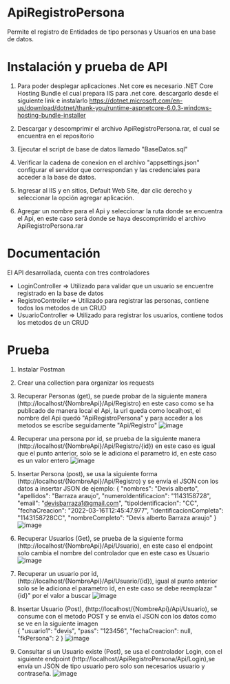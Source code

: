 # ApiRegistroPersona
Permite el registro de Entidades de tipo personas y Usuarios en una base de datos.

# Instalación y prueba de API 
1. Para poder desplegar aplicaciones .Net core es necesario .NET Core Hosting Bundle el cual prepara IIS para .net core.
   descargarlo desde el siguiente link e instalarlo
   https://dotnet.microsoft.com/en-us/download/dotnet/thank-you/runtime-aspnetcore-6.0.3-windows-hosting-bundle-installer

2. Descargar y descomprimir el archivo ApiRegistroPersona.rar, el cual se encuentra en el repositorio
3. Ejecutar el script de base de datos llamado "BaseDatos.sql"
4. Verificar la cadena de conexion en el archivo "appsettings.json" configurar el servidor que correspondan y las credenciales para acceder a la base de datos.
5. Ingresar al IIS y en sitios, Default Web Site, dar clic derecho y seleccionar la opción agregar aplicación.
6. Agregar un nombre para el Api y seleccionar la ruta donde se encuentra el Api, en este caso será donde se haya descomprimido el archivo ApiRegistroPersona.rar

# Documentación
El API desarrollada, cuenta con tres controladores
* LoginController => Utilizado para validar que un usuario se encuentre registrado en la base de datos
* RegistroController => Utilizado para registrar las personas, contiene todos los metodos de un CRUD
* UsuarioController => Utilizado para registrar los usuarios, contiene todos los metodos de un CRUD


# Prueba
1. Instalar Postman

2. Crear una collection para organizar los requests

3. Recuperar Personas (get), se puede probar de la siguiente manera (http://localhost/{NombreApi}/Api/Registro) en este caso como se ha publicado de manera local el      Api, la url queda como localhost, el nombre del Api quedó "ApiRegistroPersona" y para acceder a los metodos se escribe seguidamente "Api/Registro"
![image](https://user-images.githubusercontent.com/39510736/158761022-287a3899-3e6c-438a-941f-3ba8d1d3db1c.png)

4. Recuperar una persona por id, se prueba de la siguiente manera  (http://localhost/{NombreApi}/Api/Registro/{id}) en este caso es igual que el punto anterior, solo      se le adiciona el parametro id, en este caso es un valor entero
![image](https://user-images.githubusercontent.com/39510736/158761305-b239cdd5-a272-4e91-9908-07d9cff9097d.png)

5. Insertar Persona (post), se usa la siguiente forma (http://localhost/{NombreApi}/Api/Registro) y se envía el JSON con los datos a insertar 
   JSON de ejemplo:
   {    "nombres": "Devis alberto",
        "apellidos": "Barraza araujo",
        "numeroIdentificacion": "1143158728",
        "email": "devisbarraza1@gmail.com",
        "tipoIdentificacion": "CC",
        "fechaCreacion": "2022-03-16T12:45:47.977",
        "identificacionCompleta": "1143158728CC",
        "nombreCompleto": "Devis alberto Barraza araujo" }
   ![image](https://user-images.githubusercontent.com/39510736/158760077-a33f5f89-eaeb-4bfb-9f97-e2fd6df1423e.png)
   
 6. Recuperar Usuarios (Get), se prueba de la siguiente forma (http://localhost/{NombreApi}/Api/Usuario), en este caso el endpoint solo cambia el nombre del               controlador que en este caso es Usuario
 ![image](https://user-images.githubusercontent.com/39510736/158762043-158a28c2-26df-4c44-9700-13153bd2a608.png)

 7. Recuperar un usuario por id, (http://localhost/{NombreApi}/Api/Usuario/{id}), igual al punto anterior solo se le adiciona el parametro id, en este caso se debe         reemplazar "{id}" por el valor a buscar
    ![image](https://user-images.githubusercontent.com/39510736/158762245-ab6cdfbb-9414-4fc2-8711-db6de3095cbc.png)
    
 8. Insertar Usuario (Post), (http://localhost/{NombreApi}/Api/Usuario), se consume con el metodo POST y se envía el JSON con los datos como se ve en la siguiente         imagen  
    {
       "usuario1": "devis",
       "pass": "123456",
       "fechaCreacion": null,
       "fkPersona": 2
    }
    ![image](https://user-images.githubusercontent.com/39510736/158762740-4379a1c1-e147-4c63-b864-7790e066b40c.png)
    
  9. Consultar si un Usuario existe (Post), se usa el controlador Login, con el siguiente endpoint (http://localhost/ApiRegistroPersona/Api/Login),se envía un JSON de      tipo usuario pero solo son necesarios usuario y contraseña.
     ![image](https://user-images.githubusercontent.com/39510736/158763618-02673e17-78d2-42a3-8dae-68d9fbdaebe8.png)


 




   


